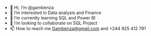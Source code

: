 - 👋 Hi, I’m @gambenza
- 👀 I’m interested in Data analysis and Finance
- 🌱 I’m currently learning SQL and Power BI
- 💞️ I’m looking to collaborate on SQL Project
- 📫 How to reach me Gambenza@gmail.com and +244 925 412 791

<!---
gambenza/gambenza is a ✨ special ✨ repository because its `README.md` (this file) appears on your GitHub profile.
You can click the Preview link to take a look at your changes.
--->
